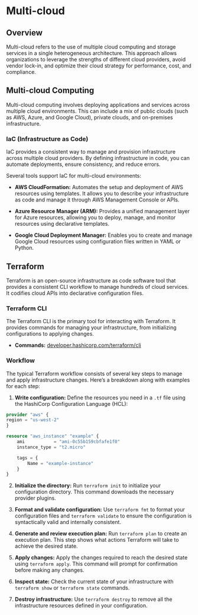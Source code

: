 # Multi-cloud

## Overview

Multi-cloud refers to the use of multiple cloud computing and storage services in a single heterogeneous architecture. This approach allows organizations to leverage the strengths of different cloud providers, avoid vendor lock-in, and optimize their cloud strategy for performance, cost, and compliance.

## Multi-cloud Computing

Multi-cloud computing involves deploying applications and services across multiple cloud environments. This can include a mix of public clouds (such as AWS, Azure, and Google Cloud), private clouds, and on-premises infrastructure.

### IaC (Infrastructure as Code)

IaC provides a consistent way to manage and provision infrastructure across multiple cloud providers. By defining infrastructure in code, you can automate deployments, ensure consistency, and reduce errors.

Several tools support IaC for multi-cloud environments:

- **AWS CloudFormation:** Automates the setup and deployment of AWS resources using templates. It allows you to describe your infrastructure as code and manage it through AWS Management Console or APIs.

- **Azure Resource Manager (ARM):** Provides a unified management layer for Azure resources, allowing you to deploy, manage, and monitor resources using declarative templates.

- **Google Cloud Deployment Manager:** Enables you to create and manage Google Cloud resources using configuration files written in YAML or Python.

## Terraform

Terraform is an open-source infrastructure as code software tool that provides a consistent CLI workflow to manage hundreds of cloud services. It codifies cloud APIs into declarative configuration files.

### Terraform CLI

The Terraform CLI is the primary tool for interacting with Terraform. It provides commands for managing your infrastructure, from initializing configurations to applying changes.

- **Commands:** [developer.hashicorp.com/terraform/cli](https://developer.hashicorp.com/terraform/cli)

### Workflow

The typical Terraform workflow consists of several key steps to manage and apply infrastructure changes. Here’s a breakdown along with examples for each step:

1. **Write configuration:** Define the resources you need in a `.tf` file using the HashiCorp Configuration Language (HCL):

```tf
provider "aws" {
region = "us-west-2"
}

resource "aws_instance" "example" {
    ami           = "ami-0c55b159cbfafe1f0"
    instance_type = "t2.micro"

    tags = {
        Name = "example-instance"
    }
}
```

2. **Initialize the directory:** Run `terraform init` to initialize your configuration directory. This command downloads the necessary provider plugins.

3. **Format and validate configuration:** Use `terraform fmt` to format your configuration files and `terraform validate` to ensure the configuration is syntactically valid and internally consistent.

4. **Generate and review execution plan:** Run `terraform plan` to create an execution plan. This step shows what actions Terraform will take to achieve the desired state.

5. **Apply changes:** Apply the changes required to reach the desired state using `terraform apply`. This command will prompt for confirmation before making any changes.

6. **Inspect state:** Check the current state of your infrastructure with `terraform show` or `terraform state` commands.

7. **Destroy infrastructure:** Use `terraform destroy` to remove all the infrastructure resources defined in your configuration.
